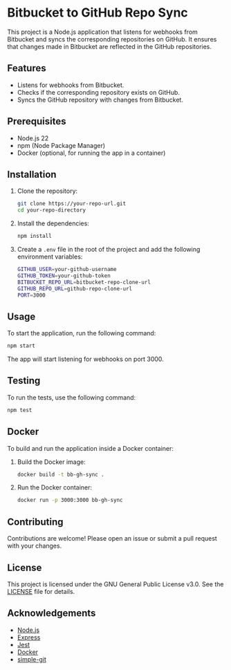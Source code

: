 # Bitbucket to GitHub Repo Sync

This project is a Node.js application that listens for webhooks from Bitbucket and syncs the corresponding repositories on GitHub. It ensures that changes made in Bitbucket are reflected in the GitHub repositories.

## Features

- Listens for webhooks from Bitbucket.
- Checks if the corresponding repository exists on GitHub.
- Syncs the GitHub repository with changes from Bitbucket.

## Prerequisites

- Node.js 22
- npm (Node Package Manager)
- Docker (optional, for running the app in a container)

## Installation

1. Clone the repository:

    ```sh
    git clone https://your-repo-url.git
    cd your-repo-directory
    ```

2. Install the dependencies:

    ```sh
    npm install
    ```

3. Create a `.env` file in the root of the project and add the following environment variables:

    ```sh
    GITHUB_USER=your-github-username
    GITHUB_TOKEN=your-github-token
    BITBUCKET_REPO_URL=bitbucket-repo-clone-url
    GITHUB_REPO_URL=github-repo-clone-url
    PORT=3000
    ```

## Usage

To start the application, run the following command:

```sh
npm start
```

The app will start listening for webhooks on port 3000.

## Testing

To run the tests, use the following command:

```sh
npm test
```

## Docker

To build and run the application inside a Docker container:

1. Build the Docker image:

    ```sh
    docker build -t bb-gh-sync .
    ```

2. Run the Docker container:

    ```sh
    docker run -p 3000:3000 bb-gh-sync
    ```

## Contributing

Contributions are welcome! Please open an issue or submit a pull request with your changes.

## License

This project is licensed under the GNU General Public License v3.0. See the [LICENSE](LICENSE) file for details.

## Acknowledgements

- [Node.js](https://nodejs.org/)
- [Express](https://expressjs.com/)
- [Jest](https://jestjs.io/)
- [Docker](https://www.docker.com/)
- [simple-git](https://github.com/steveukx/git-js)
